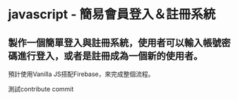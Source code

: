 # javascript - 簡易會員登入＆註冊系統

## 製作一個簡單登入與註冊系統，使用者可以輸入帳號密碼進行登入，或者是註冊成為一個新的使用者。

預計使用Vanilla JS搭配Firebase，來完成整個流程。

測試contribute commit